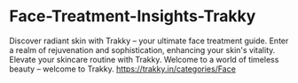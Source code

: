 # Face-Treatment-Insights-Trakky
Discover radiant skin with Trakky – your ultimate face treatment guide. Enter a realm of rejuvenation and sophistication, enhancing your skin's vitality. Elevate your skincare routine with Trakky. Welcome to a world of timeless beauty – welcome to Trakky. https://trakky.in/categories/Face
